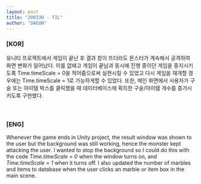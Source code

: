 ```yaml
---
layout: post
title: "200330 - TIL"
author: "DAEUN"
---
```


### [KOR]
유니티 프로젝트에서 게임이 끝난 후 결과 창이 뜨더라도 몬스터가 계속해서 공격하여 화면 변화가 일어났다. 이를 없애고 게임이 끝남과 동시에 진행 중이던 게임을 중지시키도록 Time.timeScale = 0을 적어줌으로써 실현시킬 수 있었고 다시 게임을 재개할 경우에는 Time.timeScale = 1로 가능하게할 수 있었다. 또한, 메인 화면에서 사용자가 구슬 또는 아이템 박스를 클릭했을 때 데이터베이스에 획득한 구슬/아이템 개수를 증가시키도록 구현했다.
<br><br><br>
### [ENG]
Whenever the game ends in Unity project, the result window was shown to the user but the background was still working, hence the monster kept attacking the user. I wanted to stop the background so I could do this with the code _Time.timeScale = 0_ when the window turns on, and _Time.timeScale = 1_ when it turns off. I also updated the number of marbles and items to database when the user clicks an marble or item box in the main scene.